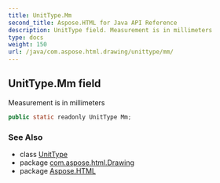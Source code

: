 ```yaml
---
title: UnitType.Mm
second_title: Aspose.HTML for Java API Reference
description: UnitType field. Measurement is in millimeters
type: docs
weight: 150
url: /java/com.aspose.html.drawing/unittype/mm/
---
```

## UnitType.Mm field

Measurement is in millimeters

```java
public static readonly UnitType Mm;
```

### See Also

* class [UnitType](../)
* package [com.aspose.html.Drawing](../../unittype/)
* package [Aspose.HTML](../../../)
